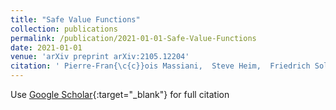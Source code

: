 ```yaml
---
title: "Safe Value Functions"
collection: publications
permalink: /publication/2021-01-01-Safe-Value-Functions
date: 2021-01-01
venue: 'arXiv preprint arXiv:2105.12204'
citation: ' Pierre-Fran{\c{c}}ois Massiani,  Steve Heim,  Friedrich Solowjow,  Sebastian Trimpe, &quot;Safe Value Functions.&quot; arXiv preprint arXiv:2105.12204, 2021.'
---
```

Use [Google Scholar](https://scholar.google.com/scholar?q=Safe+Value+Functions){:target="_blank"} for full citation